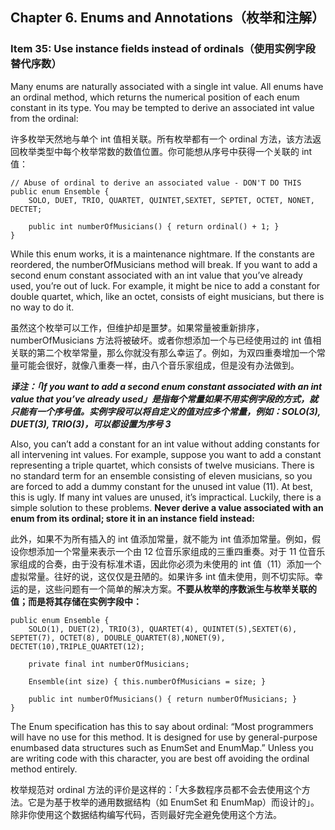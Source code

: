 ## Chapter 6. Enums and Annotations（枚举和注解）

### Item 35: Use instance fields instead of ordinals（使用实例字段替代序数）

Many enums are naturally associated with a single int value. All enums have an ordinal method, which returns the numerical position of each enum constant in its type. You may be tempted to derive an associated int value from the ordinal:

许多枚举天然地与单个 int 值相关联。所有枚举都有一个 ordinal 方法，该方法返回枚举类型中每个枚举常数的数值位置。你可能想从序号中获得一个关联的 int 值：

```
// Abuse of ordinal to derive an associated value - DON'T DO THIS
public enum Ensemble {
    SOLO, DUET, TRIO, QUARTET, QUINTET,SEXTET, SEPTET, OCTET, NONET, DECTET;

    public int numberOfMusicians() { return ordinal() + 1; }
}
```

While this enum works, it is a maintenance nightmare. If the constants are reordered, the numberOfMusicians method will break. If you want to add a second enum constant associated with an int value that you’ve already used, you’re out of luck. For example, it might be nice to add a constant for double quartet, which, like an octet, consists of eight musicians, but there is no way to do it.

虽然这个枚举可以工作，但维护却是噩梦。如果常量被重新排序，numberOfMusicians 方法将被破坏。或者你想添加一个与已经使用过的 int 值相关联的第二个枚举常量，那么你就没有那么幸运了。例如，为双四重奏增加一个常量可能会很好，就像八重奏一样，由八个音乐家组成，但是没有办法做到。

***译注：「If you want to add a second enum constant associated with an int value that you’ve already used」是指每个常量如果不用实例字段的方式，就只能有一个序号值。实例字段可以将自定义的值对应多个常量，例如：SOLO(3), DUET(3), TRIO(3)，可以都设置为序号 3***

Also, you can’t add a constant for an int value without adding constants for all intervening int values. For example, suppose you want to add a constant representing a triple quartet, which consists of twelve musicians. There is no standard term for an ensemble consisting of eleven musicians, so you are forced to add a dummy constant for the unused int value (11). At best, this is ugly. If many int values are unused, it’s impractical. Luckily, there is a simple solution to these problems. **Never derive a value associated with an enum from its ordinal; store it in an instance field instead:**

此外，如果不为所有插入的 int 值添加常量，就不能为 int 值添加常量。例如，假设你想添加一个常量来表示一个由 12 位音乐家组成的三重四重奏。对于 11 位音乐家组成的合奏，由于没有标准术语，因此你必须为未使用的 int 值（11）添加一个虚拟常量。往好的说，这仅仅是丑陋的。如果许多 int 值未使用，则不切实际。幸运的是，这些问题有一个简单的解决方案。**不要从枚举的序数派生与枚举关联的值；而是将其存储在实例字段中：**

```
public enum Ensemble {
    SOLO(1), DUET(2), TRIO(3), QUARTET(4), QUINTET(5),SEXTET(6), SEPTET(7), OCTET(8), DOUBLE_QUARTET(8),NONET(9), DECTET(10),TRIPLE_QUARTET(12);

    private final int numberOfMusicians;

    Ensemble(int size) { this.numberOfMusicians = size; }

    public int numberOfMusicians() { return numberOfMusicians; }
}
```

The Enum specification has this to say about ordinal: “Most programmers will have no use for this method. It is designed for use by general-purpose enumbased data structures such as EnumSet and EnumMap.” Unless you are writing code with this character, you are best off avoiding the ordinal method entirely.

枚举规范对 ordinal 方法的评价是这样的：「大多数程序员都不会去使用这个方法。它是为基于枚举的通用数据结构（如 EnumSet 和 EnumMap）而设计的」。除非你使用这个数据结构编写代码，否则最好完全避免使用这个方法。

